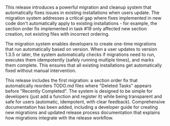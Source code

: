 This release introduces a powerful migration and cleanup system that automatically fixes issues in existing installations when users update. The migration system addresses a critical gap where fixes implemented in new code don't automatically apply to existing installations - for example, the section order fix implemented in task #19 only affected new section creation, not existing files with incorrect ordering.

The migration system enables developers to create one-time migrations that run automatically based on version. When a user updates to version 1.3.5 or later, the system automatically checks if migrations need to run, executes them idempotently (safely running multiple times), and marks them complete. This ensures that all existing installations get automatically fixed without manual intervention.

This release includes the first migration: a section order fix that automatically reorders TODO.md files where "Deleted Tasks" appears before "Recently Completed". The system is designed to be simple for developers (just add a function and register it) while being transparent and safe for users (automatic, idempotent, with clear feedback). Comprehensive documentation has been added, including a developer guide for creating new migrations and updated release process documentation that explains how migrations integrate with the release workflow.
